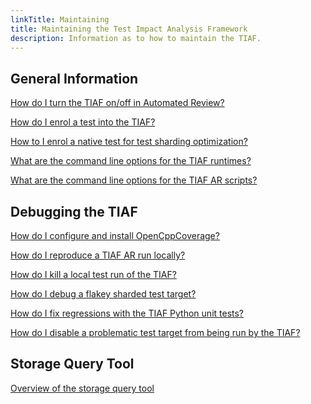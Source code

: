 ```yaml
---
linkTitle: Maintaining
title: Maintaining the Test Impact Analysis Framework
description: Information as to how to maintain the TIAF.
---
```


## General Information

[How do I turn the TIAF on/off in Automated Review?](./general-information/#how-do-i-turn-the-tiaf-onoff-in-automated-review)

[How do I enrol a test into the TIAF?](./general-information/#how-to-i-enrol-a-test-into-tiaf)

[How to I enrol a native test for test sharding optimization?](./general-information/#how-to-i-enrol-a-native-test-for-test-sharding-optimization)

[What are the command line options for the TIAF runtimes?](./general-information/#what-are-the-command-line-options-for-the-tiaf-runtimes)

[What are the command line options for the TIAF AR scripts?](./general-information#what-are-the-command-line-options-for-the-tiaf-ar-scripts)

## Debugging the TIAF

[How do I configure and install OpenCppCoverage?](./debuffing-tiaf/#how-do-i-configure-and-install-opencppcoverage)

[How do I reproduce a TIAF AR run locally?]()

[How do I kill a local test run of the TIAF?]()

[How do I debug a flakey sharded test target?]()

[How do I fix regressions with the TIAF Python unit tests?]()

[How do I disable a problematic test target from being run by the TIAF?]()

## Storage Query Tool

[Overview of the storage query tool]()
